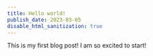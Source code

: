 ```yaml
---
title: Hello world!
publish_date: 2023-03-05
disable_html_sanitization: true
---
```


This is my first blog post!
I am so excited to start!
